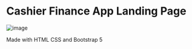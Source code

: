 # Cashier Finance App Landing Page
![image](https://github.com/iqbalk96/cashier-landing/assets/18290880/482afa20-b375-4105-ba43-04e8abd402f5)

Made with HTML CSS and Bootstrap 5
